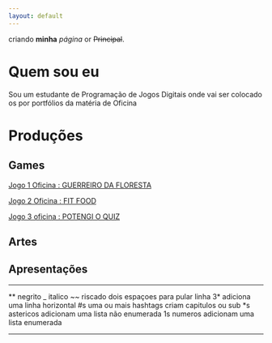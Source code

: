 ```yaml
---
layout: default
---
```


criando **minha**  _página_  or ~~Principal~~.

# Quem sou eu

Sou um estudante de Programação de Jogos Digitais onde vai ser colocado os por portfólios da matéria de Oficina

# Produções

## Games
[Jogo 1 Oficina : GUERREIRO DA FLORESTA](https://emanuellicarine.github.io/GuerreiroDaFloresta/)  

[Jogo 2 Oficina : FIT FOOD](https://mrbtrzmoraes.github.io/FitFood/)    

[Jogo 3 oficina : POTENGI O QUIZ](https://mrbtrzmoraes.github.io/Quiz1/)    

## Artes

## Apresentações



* * *

** negrito
_ italico
~~ riscado
  dois espaçoes para pular linha
3* adiciona uma linha horizontal
#s uma ou mais hashtags criam capitulos ou sub
*s astericos adicionam uma lista não enumerada
1s numeros adicionam uma lista enumerada



* * *

